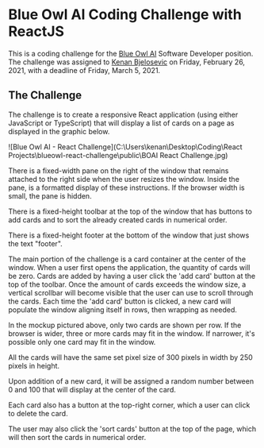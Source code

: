 # Blue Owl AI Coding Challenge with ReactJS

  

This is a coding challenge for the [Blue Owl AI](https://www.blueowlai.com/) Software Developer position. The challenge was assigned to [Kenan Bjelosevic](https://www.kenanbjelosevic.com/) on Friday, February 26, 2021, with a deadline of Friday, March 5, 2021. 

  

## The Challenge
The challenge is to create a responsive React application (using either JavaScript or TypeScript) that will display a list of cards on a page as displayed in the graphic below.

![Blue Owl AI - React Challenge](C:\Users\kenan\Desktop\Coding\React Projects\blueowl-react-challenge\public\BOAI React Challenge.jpg)

There is a fixed-width pane on the right of the window that remains attached to the right side when the user resizes the window. Inside the pane, is a formatted display of these instructions. If the browser width is small, the pane is hidden.

There is a fixed-height toolbar at the top of the window that has buttons to add cards and to sort the already created cards in numerical order. 

There is a fixed-height footer at the bottom of the window that just shows the text "footer".

The main portion of the challenge is a card container at the center of the window. When a user first opens the application, the quantity of cards will be zero. Cards are added by having a user click the 'add card' button at the top of the toolbar. Once the amount of cards exceeds the window size, a vertical scrollbar will become visible that the user can use to scroll through the cards. Each time the 'add card' button is clicked, a new card will populate the window aligning itself in rows, then wrapping as needed. 

In the mockup pictured above, only two cards are shown per row. If the browser is wider, three or more cards may fit in the window. If narrower, it's possible only one card may fit in the window. 

All the cards will have the same set pixel size of 300 pixels in width by 250 pixels in height. 

Upon addition of a new card, it will be assigned a random number between 0 and 100 that will display at the center of the card.

Each card also has a button at the top-right corner, which a user can click to delete the card.

The user may also click the 'sort cards' button at the top of the page, which will then sort the cards in numerical order.


